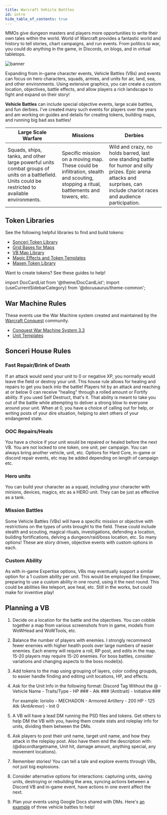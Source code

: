 ```yaml
---
title: Warcraft Vehicle Battles
id: intro
hide_table_of_contents: true
---
```


MMOs give dungeon masters and players more opportunities to write their own tales within the world. World of Warcraft provides a fantastic world and history to tell stories, chart campaigns, and run events. From politics to war, you could do anything in the game, in Discords, on blogs, and in virtual tabletops.

![banner](/img/landing/vehicle-intro.png)

Expanding from in-game character events, Vehicle Battles (VBs) and events can focus on hero characters, squads, armies, and units for air, land, sea, and other environments. Using extensive graphics, you can create a custom location, objectives, battle effects, and allow players a rich landscape to fight and expand on their story!

**Vehicle Battles** can include special objective events, large scale battles, and fun derbies. I've created many such events for players over the years and am working on guides and details for creating tokens, building maps, and running big bad ass battles! 

| Large Scale Warfare | Missions | Derbies |
| -- | -- | -- |
| Squads, ships, tanks, and other large powerful units combat groups of units on a battlefield. Units could be restricted to available environments. | Specific mission on a moving map. These could be infiltration, stealth and scouting, stopping a ritual, battlements and towers, etc. | Wild and crazy, no holds barred, last one standing battle for humor and silly prizes. Epic arena attacks and surprises, can include chariot races and audience participation. |

## Token Libraries

See the following helpful libraries to find and build tokens:

* [Sonceri Token Library](https://drive.google.com/drive/u/1/folders/1Trn2hg7KyClWY3FemK_43al4TEEMGZLa)
* [Grid Bases for Maps](https://drive.google.com/drive/u/1/folders/1644LCUec_U4DRXjtyhePtQPpWTcnRA9R)
* [VB Map Library](https://drive.google.com/drive/u/1/folders/1OC-zRTc3OuZvRJm2AMSPzsIKE4D2YvDG)
* [Magic Effects and Token Templates](https://drive.google.com/drive/u/1/folders/1mN4bSLsmGmv48doV4k6j71JUpMK_JID7)
* [Maxen Token Library](https://drive.google.com/drive/u/2/folders/1JTp-cFxT3RAdBbJVrUp4ss8XwRe0-J2d)

Want to create tokens? See these guides to help!

import DocCardList from '@theme/DocCardList';
import {useCurrentSidebarCategory} from '@docusaurus/theme-common';

<DocCardList items={useCurrentSidebarCategory().items}/>

## War Machine Rules
These events use the War Machine system created and maintained by the [Warcraft Conquest](https://tinyurl.com/warcraftconquestdiscord) community.

* [Conquest War Machine System 3.3](https://docs.google.com/document/d/1Q9vnQ6pLNIQgCSIcxVzJzsQnPSz3nXffgqEjI0nqUsE/edit#)
* [Unit Templates](https://docs.google.com/document/d/1CME3uHmDtg2p0YH22hP23-TZ-Z8wUBixcC-drxPyAG4/edit)


## Sonceri House Rules

### Fast Repair/Brink of Death

If an attack would send your unit to 0 or negative XP, you normally would leave the field or destroy your unit. This house rule allows for healing and repairs to get you back into the battle! Players hit by an attack and reaching at or below 0 can receive "healing" through a rolled amount or Fortify ability. If you used Self Destruct, that's it. That ability is meant to take you out of the battle while attempting to deliver a strong blow to everyone around your unit. When at 0, you have a choice of calling out for help, or writing posts of your dire situation, helping to alert others of your endangered state.

### OOC Repairs/Heals

You have a choice if your unit would be repaired or healed before the next VB. You are not locked to one token, one unit, per campaign. You can always bring another vehicle, unit, etc. Options for Hard Core, in-game or discord repair events, etc may be added depending on length of campaign etc.

### Hero units

You can build your character as a squad, including your character with minions, devices, magics, etc as a HERO unit. They can be just as effective as a tank.

### Mission Battles

Some Vehicle Battles (VBs) will have a specific mission or objective with restrictions on the types of units brought to the field. These could include stealth and scouting, magical rituals, investigations, defending a location, building fortifications, delving a dungeon/raid/boss location, etc. So many options! These are story driven, objective events with custom options in each.

### Custom Ability

As with in-game Expertise options, VBs may eventually support a similar option for a 1 custom ability per unit. This would be employed like Empower, preparing to use a custom ability in one round, using it the next round. This could be abilities like teleport, aoe heal, etc. Still in the works, but could make for inventive play!

## Planning a VB

1. Decide on a location for the battle and the objectives. You can cobble together a map from various screenshots from in game, models from WoWHead and WoWTools, etc.
1. Balance the number of players with enemies. I strongly recommend fewer enemies with higher health pools over large numbers of easier enemies. Each enemy will require a roll, RP post, and edits in the map. 15-20 players may require 15-20 enemies. For boss battles, consider variations and changing aspects to the boss model(s).
1. Add tokens to the map using grouping of layers, color coding groupds, to easier handle finding and editing unit locations, HP, and effects.
1. Ask for the Unit Info in the following format: Discord Tag Without the @ - Vehicle Name - Traits/Type - HP ### - Atk ### (Antitrait) - Initiative ###

    For example: loriolio - MECHADON - Armored Artillery - 200 HP - 125 Atk (AntiArmor) - Init 0

1. A VB will have a lead DM running the PSD files and tokens. Get others to help DM the VB with you, having them create stats and roleplay info for units, dividing them between the DMs.
1. Ask players to post their unit name, target unit name, and how they attack in the roleplay post. Also have them end the description with: (@discordtargetname, Unit hit, damage amount, anything special, any movement locations). 
1. Remember stories! You can tell a tale and explore events through VBs, not just big explosions.
1. Consider alternative options for interactions: capturing units, saving units, destroying or rebuilding the area, syncing actions between a Discord VB and in-game event, have actions in one event affect the next.
1. Plan your events using Google Docs shared with DMs. Here's [an example](https://docs.google.com/document/d/1CV0NWBbhEQoaihotwkp02WjjvwRPI9YuYdd8ZkQQDpo) of three vehicle battles to help!
